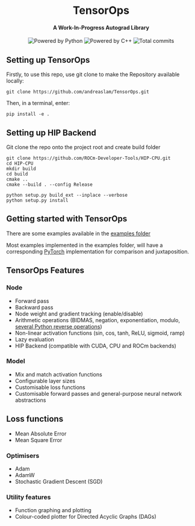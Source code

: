 <div align="center">

# TensorOps
#### A Work-In-Progress Autograd Library

<img src="https://img.shields.io/badge/Powered%20by-Python-yellow" alt="Powered by Python">
<img src="https://img.shields.io/badge/Powered%20by-C++-blue" alt="Powered by C++">
<img src="https://badgen.net/github/commits/andreaslam/TensorOps/main" alt="Total commits">

</div>

## Setting up TensorOps

Firstly, to use this repo, use git clone to make the Repository available locally:

```
git clone https://github.com/andreaslam/TensorOps.git
```

Then, in a terminal, enter:

```
pip install -e .
```

## Setting up HIP Backend

Git clone the repo onto the project root and create build folder

```
git clone https://github.com/ROCm-Developer-Tools/HIP-CPU.git
cd HIP-CPU
mkdir build
cd build
cmake ..
cmake --build . --config Release

python setup.py build_ext --inplace --verbose
python setup.py install
```


## Getting started with TensorOps

There are some examples available in the [examples folder](https://github.com/andreaslam/TensorOps/tree/main/examples)

Most examples implemented in the examples folder, will have a corresponding [PyTorch](https://github.com/pytorch/pytorch) implementation for comparison and juxtaposition.

## TensorOps Features

### Node
- Forward pass
- Backward pass
- Node weight and gradient tracking (enable/disable)
- Arithmetic operations (BIDMAS, negation, exponentiation, modulo, [several Python reverse operations](https://docs.python.org/3/reference/datamodel.html#emulating-numeric-types))
- Non-linear activation functions (sin, cos, tanh, ReLU, sigmoid, ramp)
- Lazy evaluation
- HIP Backend (compatible with CUDA, CPU and ROCm backends)

### Model
- Mix and match activation functions
- Configurable layer sizes
- Customisable loss functions
- Customisable forward passes and general-purpose neural network abstractions

## Loss functions
- Mean Absolute Error
- Mean Square Error

### Optimisers
- Adam
- AdamW
- Stochastic Gradient Descent (SGD)

### Utility features
- Function graphing and plotting
- Colour-coded plotter for Directed Acyclic Graphs (DAGs)
